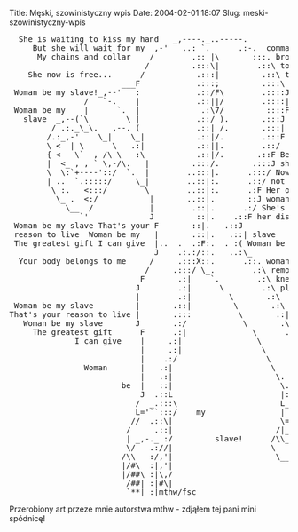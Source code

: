 Title: Męski, szowinistyczny wpis
Date: 2004-02-01 18:07
Slug: meski-szowinistyczny-wpis

<pre>
  She is waiting to kiss my hand   _,----._..-----.
     But she will wait for my  ,-'   ..: `.      .:-.  command
      My chains and collar    /        .:: |\       :::. brought her
                             /         .:::\|        .::\ to her knees
    She now is free...      /           .:::|         .::\ to please...
                        ___F            .:::;         .:::\
 Woman be my slave!_,--'   :            .::/F\        .::::J That's your 
                /   `-.    |            .::||/        .::::| reason to live
 Woman be my    |      `.  |             .:\7/         ::::F
   slave  _,--(`\        \ |            .::/ ).       .:::J The greatest thing
         / .:._\_\.   ,--. (            .::| /.       .:::| I can give
        /.:_,-'    \_|    \_|           .::|/.        .:::F Woman be my slave...
        \ <  | \      \   .:|           .::||.        .::/
        { <   \`  , /\ \   :\           .::|/.       .::F Before her surrender
        |  <_ , , ` \,-/\.   |         .:::/.       .:::J she had no life
        \  \:`+----'::/  `.  |        ..:::|.      .:::/ Now she's a slave
        | ..  `.:::::/     \_|        ..::|:.      .::/ not a wife
         \ :.   <:::/        \        ..::|:.      .:F Her only sorrow is for
          \_ .  <:/           |       ..::|.       ::J woman who live with lies
            \__  /            |        .::|.      .:/ She's taken off 
               `'             J         ::|.    .::F her disguise
 Woman be my slave That's your F       ::|.   .::J
 reason to live  Woman be my   |       .::|.   .::| slave
 The greatest gift I can give  |..  .  .:F:.  . :( Woman be my slave...
                               J    .:.:/::.   ..:\_
  Your body belongs to me     /     .:::X::.      .::. woman, come here
                             /     .:::/ \_.        .:\ remove your garments
                            F       .:|    `.        .:\ kneel before me
                           J        .:|      \        .:\ please me
                           |        .:|        \       .:\
 Woman be my slave         |       .::|         \       .:\
That's your reason to live |       .:::          \       .:|
   Woman be my slave       J       .:/            \       .\
     The greatest gift      F      .:|              \      .\
              I can give    |     .:|                \      .\
                            |     .:|                 \       \
                            |    .:/                   \      .\
                Woman       |   .:|                     \      .\
                            |   .:|                      \.    .:\,
                        be  |   ::|                       \.   _//.`.
                            J  .::L                       |:._//   .:\
                           /  _.:::\                      L_' |    .:)
                           L='``:::/    my                |  || ,-'.:|
                          //  .::\|                       \==\\/_   :|
                         /     .::|                      /|__///#\  :|
                         | _,-._ :/         slave!      /\\__//###\ :|
                         \/   .://|                     \     /####\:|
                        /\\   :/,'|                      \___/#*`'  ||
                        |/#\  :|,'|
                        |/##\ :|\,/
                         /##| :|#\|
                         `**|_:|mthw/fsc
</pre>

Przerobiony art przeze mnie autorstwa mthw - zdjąłem tej pani mini spódnicę!

